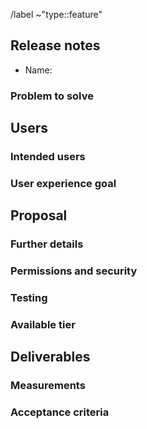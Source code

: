 
/label ~"type::feature"
<!-- REQUIRED 
    Add labels depending on each case.

/label ~"priority::low"
/label ~"priority::high"

/label ~"importance::low"
/label ~"importance::high"

/label ~"work::simple"
/label ~"work::complicated"
/label ~"work::complex"
/label ~"work::chaotic"
/label ~"work::disorder"
-->

## Release notes
+ Name: <!-- Simple and unique way to reference it. -->

### Problem to solve 
<!-- REQUIRED
    What problem are we trying solve? 
    Try to define the who/what/why of the opportunity as a user story. 
    For example, "As a (who), I want (what), so I can (why/value)."
-->

Users
-----

### Intended users
<!-- REQUIRED
    Who will use this feature?
    If known, include any of the following: 
    + Types of users (e.g. Developer) 
    + Specific company roles (e.g. Release Manager)
    + Personas
    + "Unknown" and fill this field in later
-->

### User experience goal
<!-- REQUIRED
    What is the single user experience workflow this problem addresses?
    For example, "The user should be able to use the UI/API/.gitlab-ci.yml with GitLab to <perform a specific task>"
-->

## Proposal
<!-- REQUIRED 
    How are we going to solve the problem? 
-->

### Further details
<!-- REQUIRED 
    Include use cases, benefits, goals.
    Any details that will help understand the problem better. 
-->

### Permissions and security
<!-- REQUIRED
    What permissions are required to perform the described actions? 
    Are they consistent with the existing permissions as documented for users, groups, and projects as appropriate? 
    Is the proposed behavior consistent between the UI, API, and other access methods (e.g. email replies)?
 -->

### Testing
<!-- REQUIRED
    What risks does this change pose to our availability? 
    How might it affect the quality of the product? 
    What additional test coverage or changes to tests will be needed? 
    Will it require cross-browser testing?

    Please list the test areas that needs to be added or updated to ensure that this feature will work as intended. 
    Please use the list below as guidance.
    + Unit test changes
    + Integration test changes
    + End-to-end test change
-->

### Available tier
<!-- REQUIRED 
    This section should be used for setting the appropriate tier that this feature will belong to. 
    * Free
    * Silver
    * Gold
-->

## Deliverables

### Measurements
<!-- REQUIRED
    Success metrics indicate the desired business outcomes.
-->

### Acceptance criteria
<!-- REQUIRED 
    Indicate when the solution is working correctly. 
    If there is no way to measure success, link to an issue that will implement a way to measure this.
-->    
